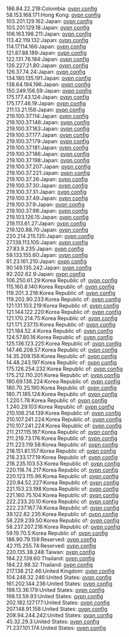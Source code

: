 186.84.22.218:Colombia: [ovpn config](vpn/186_84_22_218.ovpn)  
58.153.168.171:Hong Kong: [ovpn config](vpn/58_153_168_171.ovpn)  
103.201.129.162:Japan: [ovpn config](vpn/103_201_129_162.ovpn)  
103.201.129.18:Japan: [ovpn config](vpn/103_201_129_18.ovpn)  
106.163.198.211:Japan: [ovpn config](vpn/106_163_198_211.ovpn)  
113.42.119.132:Japan: [ovpn config](vpn/113_42_119_132.ovpn)  
114.17.114.166:Japan: [ovpn config](vpn/114_17_114_166.ovpn)  
121.87.88.189:Japan: [ovpn config](vpn/121_87_88_189.ovpn)  
122.131.76.184:Japan: [ovpn config](vpn/122_131_76_184.ovpn)  
126.227.21.80:Japan: [ovpn config](vpn/126_227_21_80.ovpn)  
126.37.74.24:Japan: [ovpn config](vpn/126_37_74_24.ovpn)  
134.180.135.191:Japan: [ovpn config](vpn/134_180_135_191.ovpn)  
138.64.194.196:Japan: [ovpn config](vpn/138_64_194_196.ovpn)  
150.249.156.59:Japan: [ovpn config](vpn/150_249_156_59.ovpn)  
175.177.43.124:Japan: [ovpn config](vpn/175_177_43_124.ovpn)  
175.177.46.19:Japan: [ovpn config](vpn/175_177_46_19.ovpn)  
211.13.21.158:Japan: [ovpn config](vpn/211_13_21_158.ovpn)  
219.100.37.114:Japan: [ovpn config](vpn/219_100_37_114.ovpn)  
219.100.37.146:Japan: [ovpn config](vpn/219_100_37_146.ovpn)  
219.100.37.163:Japan: [ovpn config](vpn/219_100_37_163.ovpn)  
219.100.37.177:Japan: [ovpn config](vpn/219_100_37_177.ovpn)  
219.100.37.179:Japan: [ovpn config](vpn/219_100_37_179.ovpn)  
219.100.37.181:Japan: [ovpn config](vpn/219_100_37_181.ovpn)  
219.100.37.186:Japan: [ovpn config](vpn/219_100_37_186.ovpn)  
219.100.37.198:Japan: [ovpn config](vpn/219_100_37_198.ovpn)  
219.100.37.207:Japan: [ovpn config](vpn/219_100_37_207.ovpn)  
219.100.37.221:Japan: [ovpn config](vpn/219_100_37_221.ovpn)  
219.100.37.26:Japan: [ovpn config](vpn/219_100_37_26.ovpn)  
219.100.37.30:Japan: [ovpn config](vpn/219_100_37_30.ovpn)  
219.100.37.31:Japan: [ovpn config](vpn/219_100_37_31.ovpn)  
219.100.37.49:Japan: [ovpn config](vpn/219_100_37_49.ovpn)  
219.100.37.9:Japan: [ovpn config](vpn/219_100_37_9.ovpn)  
219.100.37.98:Japan: [ovpn config](vpn/219_100_37_98.ovpn)  
219.103.126.15:Japan: [ovpn config](vpn/219_103_126_15.ovpn)  
219.113.61.27:Japan: [ovpn config](vpn/219_113_61_27.ovpn)  
219.120.88.70:Japan: [ovpn config](vpn/219_120_88_70.ovpn)  
220.214.215.135:Japan: [ovpn config](vpn/220_214_215_135.ovpn)  
27.138.113.105:Japan: [ovpn config](vpn/27_138_113_105.ovpn)  
27.83.9.235:Japan: [ovpn config](vpn/27_83_9_235.ovpn)  
59.133.155.60:Japan: [ovpn config](vpn/59_133_155_60.ovpn)  
61.23.161.210:Japan: [ovpn config](vpn/61_23_161_210.ovpn)  
90.149.135.242:Japan: [ovpn config](vpn/90_149_135_242.ovpn)  
92.202.62.9:Japan: [ovpn config](vpn/92_202_62_9.ovpn)  
106.250.61.29:Korea Republic of: [ovpn config](vpn/106_250_61_29.ovpn)  
115.160.8.140:Korea Republic of: [ovpn config](vpn/115_160_8_140.ovpn)  
119.201.3.216:Korea Republic of: [ovpn config](vpn/119_201_3_216.ovpn)  
119.202.90.233:Korea Republic of: [ovpn config](vpn/119_202_90_233.ovpn)  
121.131.103.219:Korea Republic of: [ovpn config](vpn/121_131_103_219.ovpn)  
121.144.122.220:Korea Republic of: [ovpn config](vpn/121_144_122_220.ovpn)  
121.170.214.75:Korea Republic of: [ovpn config](vpn/121_170_214_75.ovpn)  
121.171.237.15:Korea Republic of: [ovpn config](vpn/121_171_237_15.ovpn)  
121.184.52.4:Korea Republic of: [ovpn config](vpn/121_184_52_4.ovpn)  
124.57.80.16:Korea Republic of: [ovpn config](vpn/124_57_80_16.ovpn)  
125.136.123.225:Korea Republic of: [ovpn config](vpn/125_136_123_225.ovpn)  
147.46.208.57:Korea Republic of: [ovpn config](vpn/147_46_208_57.ovpn)  
14.35.208.156:Korea Republic of: [ovpn config](vpn/14_35_208_156.ovpn)  
14.48.243.197:Korea Republic of: [ovpn config](vpn/14_48_243_197.ovpn)  
175.126.254.232:Korea Republic of: [ovpn config](vpn/175_126_254_232.ovpn)  
175.212.110.201:Korea Republic of: [ovpn config](vpn/175_212_110_201.ovpn)  
180.69.136.224:Korea Republic of: [ovpn config](vpn/180_69_136_224.ovpn)  
180.70.25.190:Korea Republic of: [ovpn config](vpn/180_70_25_190.ovpn)  
180.71.185.124:Korea Republic of: [ovpn config](vpn/180_71_185_124.ovpn)  
1.220.1.78:Korea Republic of: [ovpn config](vpn/1_220_1_78.ovpn)  
1.240.29.103:Korea Republic of: [ovpn config](vpn/1_240_29_103.ovpn)  
210.106.214.139:Korea Republic of: [ovpn config](vpn/210_106_214_139.ovpn)  
210.107.241.224:Korea Republic of: [ovpn config](vpn/210_107_241_224.ovpn)  
210.107.241.224:Korea Republic of: [ovpn config](vpn/210_107_241_224.ovpn)  
211.217.115.167:Korea Republic of: [ovpn config](vpn/211_217_115_167.ovpn)  
211.219.73.176:Korea Republic of: [ovpn config](vpn/211_219_73_176.ovpn)  
211.223.119.58:Korea Republic of: [ovpn config](vpn/211_223_119_58.ovpn)  
218.151.81.157:Korea Republic of: [ovpn config](vpn/218_151_81_157.ovpn)  
218.233.177.19:Korea Republic of: [ovpn config](vpn/218_233_177_19.ovpn)  
218.235.103.53:Korea Republic of: [ovpn config](vpn/218_235_103_53.ovpn)  
220.118.74.217:Korea Republic of: [ovpn config](vpn/220_118_74_217.ovpn)  
220.123.115.96:Korea Republic of: [ovpn config](vpn/220_123_115_96.ovpn)  
220.84.52.227:Korea Republic of: [ovpn config](vpn/220_84_52_227.ovpn)  
221.153.23.198:Korea Republic of: [ovpn config](vpn/221_153_23_198.ovpn)  
221.160.75.104:Korea Republic of: [ovpn config](vpn/221_160_75_104.ovpn)  
222.233.20.10:Korea Republic of: [ovpn config](vpn/222_233_20_10.ovpn)  
222.237.167.74:Korea Republic of: [ovpn config](vpn/222_237_167_74.ovpn)  
39.122.82.235:Korea Republic of: [ovpn config](vpn/39_122_82_235.ovpn)  
58.229.239.50:Korea Republic of: [ovpn config](vpn/58_229_239_50.ovpn)  
58.237.207.216:Korea Republic of: [ovpn config](vpn/58_237_207_216.ovpn)  
59.19.70.5:Korea Republic of: [ovpn config](vpn/59_19_70_5.ovpn)  
186.90.79.159:Reserved: [ovpn config](vpn/186_90_79_159.ovpn)  
42.115.255.74:Reserved: [ovpn config](vpn/42_115_255_74.ovpn)  
220.135.38.248:Taiwan: [ovpn config](vpn/220_135_38_248.ovpn)  
184.22.139.60:Thailand: [ovpn config](vpn/184_22_139_60.ovpn)  
184.22.98.32:Thailand: [ovpn config](vpn/184_22_98_32.ovpn)  
217.138.212.46:United Kingdom: [ovpn config](vpn/217_138_212_46.ovpn)  
104.248.32.246:United States: [ovpn config](vpn/104_248_32_246.ovpn)  
161.202.144.236:United States: [ovpn config](vpn/161_202_144_236.ovpn)  
198.13.36.179:United States: [ovpn config](vpn/198_13_36_179.ovpn)  
198.13.59.93:United States: [ovpn config](vpn/198_13_59_93.ovpn)  
202.182.127.177:United States: [ovpn config](vpn/202_182_127_177.ovpn)  
207.148.91.158:United States: [ovpn config](vpn/207_148_91_158.ovpn)  
208.94.244.242:United States: [ovpn config](vpn/208_94_244_242.ovpn)  
45.32.29.3:United States: [ovpn config](vpn/45_32_29_3.ovpn)  
71.237.101.174:United States: [ovpn config](vpn/71_237_101_174.ovpn)  
